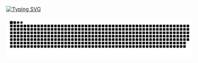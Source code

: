  <a href="https://git.io/typing-svg"><img src="https://readme-typing-svg.herokuapp.com?font=Fira+Code&size=30&duration=3000&pause=400&color=A6FF96&width=435&lines=%F0%9F%A4%96Namaste+Peeps+;%F0%9F%98%B8Goutam+This+Side" alt="Typing SVG" /></a>

<picture>
  <source media="(prefers-color-scheme: dark)" srcset="https://raw.githubusercontent.com/Goutamxd/Goutamxd/output/github-snake-dark.svg" />
  <source media="(prefers-color-scheme: light)" srcset="https://raw.githubusercontent.com/Goutamxd/Goutamxd/output/github-snake.svg" />
  <img alt="github-snake" src="https://raw.githubusercontent.com/Goutamxd/Goutamxd/output/github-snake.svg" />
</picture>
